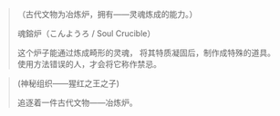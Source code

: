 > （古代文物为冶炼炉，拥有——灵魂炼成的能力。）
> 
> 魂鎔炉（こんようろ / Soul Crucible）
> 
> 这个炉子能通过炼成畸形的灵魂，
> 将其特质凝固后，制作成特殊的道具。
> 使用方法错误的人，才会将它称作禁忌。


> (神秘组织——猩红之王之子)
> 
> 追逐着一件古代文物——冶炼炉。